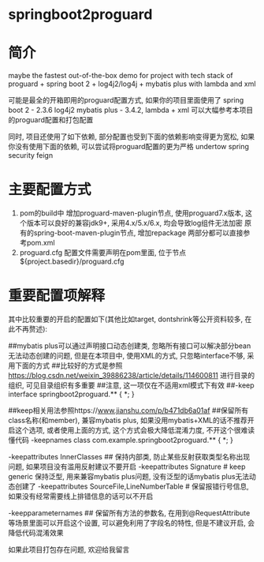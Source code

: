 # springboot2proguard

# 简介
maybe the fastest out-of-the-box demo for project with tech stack of proguard + spring boot 2 + log4j2/log4j + mybatis plus with lambda and xml

可能是最全的开箱即用的proguard配置方式, 如果你的项目里面使用了
spring boot 2 - 2.3.6
log4j2
mybatis plus - 3.4.2, lambda + xml
可以大幅参考本项目的proguard配置和打包配置

同时, 项目还使用了如下依赖, 部分配置也受到下面的依赖影响变得更为宽松, 如果你没有使用下面的依赖, 可以尝试将proguard配置的更为严格
undertow
spring security
feign

# 主要配置方式
1. pom的build中
增加proguard-maven-plugin节点, 使用proguard7.x版本, 这个版本可以良好的兼容jdk9+, 采用4.x/5.x/6.x, 均会导致log组件无法加密
原有的spring-boot-maven-plugin节点, 增加repackage
两部分都可以直接参考pom.xml
2. proguard.cfg
配置文件需要声明在pom里面, 位于节点
<proguardInclude>${project.basedir}/proguard.cfg</proguardInclude>

# 重要配置项解释
其中比较重要的开启的配置如下(其他比如target, dontshrink等公开资料较多, 在此不再赘述):

##mybatis plus可以通过声明接口动态创建类, 忽略所有接口可以解决部分bean无法动态创建的问题, 但是在本项目中, 使用XML的方式, 只忽略interface不够, 采用下面的方式
##比较好的方式是参照  https://blog.csdn.net/weixin_39886238/article/details/114600811  进行目录的组织, 可见目录组织有多重要
##注意, 这一项仅在不适用xml模式下有效
##-keep interface springboot2proguard.** { *; }

##keep相关用法参照https://www.jianshu.com/p/b471db6a01af
##保留所有class名称(和member), 兼容mybatis plus, 如果没用mybatis+XML的话不推荐开启这个选项, 或者使用上面的方式, 这个方式会极大降低混淆力度, 不开这个很难读懂代码
-keepnames class com.example.springboot2proguard.** { *; }

-keepattributes InnerClasses ## 保持内部类, 防止某些反射获取类型名称出现问题, 如果项目没有滥用反射建议不要开启
-keepattributes Signature # keep generic 保持泛型, 用来兼容mybatis plus问题, 没有泛型的话mybatis plus无法动态创建了
-keepattributes SourceFile,LineNumberTable # 保留报错行号信息, 如果没有经常需要线上排错信息的话可以不开启

-keepparameternames ## 保留所有方法的参数名, 在用到@RequestAttribute等场景里面可以开启这个设置, 可以避免利用了字段名的特性, 但是不建议开启, 会降低代码混淆效果

如果此项目打包存在问题, 欢迎给我留言
